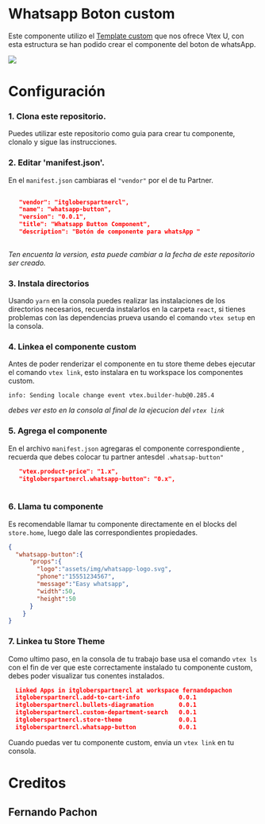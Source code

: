 # Whatsapp Boton custom
Este componente utilizo el [Template custom](http://https://github.com/vtex-apps/react-app-template "Template custom") que nos ofrece Vtex U, con esta estructura se han podido crear el componente del boton de whatsApp.

![](https://github.com/FernandoPachon/component-custom-Button-Whastapp/blob/master/assets/botonwhatsapp.png?raw=true)

# Configuración

### 1. Clona este repositorio.

   Puedes utilizar este repositorio como guia para crear tu componente, clonalo y sigue las instrucciones.

### 2. Editar 'manifest.json'.

   En el `manifest.json` cambiaras el `"vendor"` por el de tu Partner.
   
       
   ```json
    
      "vendor": "itgloberspartnercl",
      "name": "whatsapp-button",
      "version": "0.0.1",
      "title": "Whatsapp Button Component",
      "description": "Botón de componente para whatsApp "
     
  ```
  
 *Ten encuenta la version, esta puede cambiar a la fecha de este repositorio ser creado.*
 
 ### 3. Instala directorios
 
 Usando `yarn` en la consola puedes realizar las instalaciones de los directorios necesarios, recuerda instalarlos en la carpeta `react`, si tienes problemas con las dependencias prueva usando el comando `vtex setup` en la consola.
   
### 4. Linkea el componente custom

Antes de poder renderizar el componente en tu store theme debes ejecutar el comando `vtex link`, esto instalara en tu workspace los componentes custom.

`info: Sending locale change event vtex.builder-hub@0.285.4`

*debes ver esto en la consola al final de la ejecucion del `vtex link`*

### 5. Agrega el componente

En el archivo `manifest.json` agregaras el componente correspondiente , recuerda que debes colocar tu partner antesdel `.whatsap-button"`

 ```json
    "vtex.product-price": "1.x",
    "itgloberspartnercl.whatsapp-button": "0.x",
    
  ```
 ### 6. Llama tu componente
 
 Es recomendable llamar tu componente directamente en el blocks del `store.home`, luego dale las correspondientes propiedades.
  ```json
 {
    "whatsapp-button":{
        "props":{
          "logo":"assets/img/whatsapp-logo.svg",
          "phone":"15551234567",
          "message":"Easy whatsapp",
          "width":50,
          "height":50 
        }
      } 
}
 ```
 
 ### 7. Linkea tu Store Theme
 
 Como ultimo paso, en la consola de tu trabajo base usa el comando  `vtex ls` con el fin de ver que este correctamente instalado tu componente custom, debes poder visualizar tus conentes instalados.
 
  ```json
    Linked Apps in itgloberspartnercl at workspace fernandopachon
    itgloberspartnercl.add-to-cart-info           0.0.1
    itgloberspartnercl.bullets-diagramation       0.0.1
    itgloberspartnercl.custom-department-search   0.0.1
    itgloberspartnercl.store-theme                0.0.1
    itgloberspartnercl.whatsapp-button            0.0.1 
  ```
  Cuando puedas ver tu componente custom, envia un `vtex link` en tu consola.
  
  # Creditos
  ## Fernando Pachon

